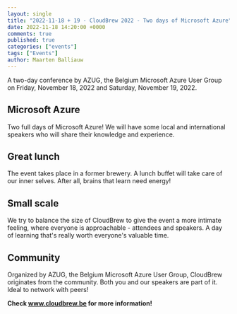 ```yaml
---
layout: single
title: "2022-11-18 + 19 - CloudBrew 2022 - Two days of Microsoft Azure"
date: 2022-11-18 14:20:00 +0000
comments: true
published: true
categories: ["events"]
tags: ["Events"]
author: Maarten Balliauw
---
```


A two-day conference by AZUG, the Belgium Microsoft Azure User Group on Friday, November 18, 2022 and Saturday, November 19, 2022.

## Microsoft Azure

Two full days of Microsoft Azure! We will have some local and international speakers who will share their knowledge and experience.

## Great lunch

The event takes place in a former brewery. A lunch buffet will take care of our inner selves. After all, brains that learn need energy!

## Small scale

We try to balance the size of CloudBrew to give the event a more intimate feeling, where everyone is approachable - attendees and speakers. A day of learning that's really worth everyone's valuable time.

## Community

Organized by AZUG, the Belgium Microsoft Azure User Group, CloudBrew originates from the community. Both you and our speakers are part of it. Ideal to network with peers!

**Check <a href="https://www.cloudbrew.be">www.cloudbrew.be</a> for more information!**
